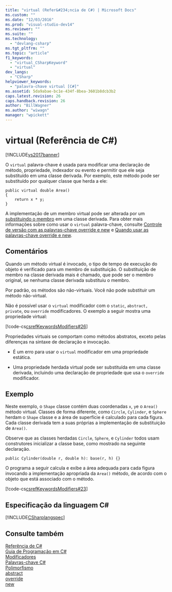```yaml
---
title: "virtual (Refer&#234;ncia de C#) | Microsoft Docs"
ms.custom: ""
ms.date: "12/03/2016"
ms.prod: "visual-studio-dev14"
ms.reviewer: ""
ms.suite: ""
ms.technology: 
  - "devlang-csharp"
ms.tgt_pltfrm: ""
ms.topic: "article"
f1_keywords: 
  - "virtual_CSharpKeyword"
  - "virtual"
dev_langs: 
  - "CSharp"
helpviewer_keywords: 
  - "palavra-chave virtual [C#]"
ms.assetid: 5da9abae-bc1e-434f-8bea-3601b8dcb3b2
caps.latest.revision: 26
caps.handback.revision: 26
author: "BillWagner"
ms.author: "wiwagn"
manager: "wpickett"
---
```

# virtual (Refer&#234;ncia de C#)
[!INCLUDE[vs2017banner](../../../csharp/includes/vs2017banner.md)]

O `virtual` palavra\-chave é usada para modificar uma declaração de método, propriedade, indexador ou evento e permitir que ele seja substituído em uma classe derivada.  Por exemplo, este método pode ser substituído por qualquer classe que herda a ele:  
  
```  
public virtual double Area()   
{  
    return x * y;  
}  
```  
  
 A implementação de um membro virtual pode ser alterada por um  [substituindo o membro](../../../csharp/language-reference/keywords/override.md) em uma classe derivada.  Para obter mais informações sobre como usar o `virtual` palavra\-chave, consulte [Controle de versão com as palavras\-chave override e new](../../../csharp/programming-guide/classes-and-structs/versioning-with-the-override-and-new-keywords.md) e [Quando usar as palavras\-chave override e new](../../../csharp/programming-guide/classes-and-structs/knowing-when-to-use-override-and-new-keywords.md).  
  
## Comentários  
 Quando um método virtual é invocado, o tipo de tempo de execução do objeto é verificado para um membro de substituição.  O substituição de membro na classe derivada mais é chamado, que pode ser o membro original, se nenhuma classe derivada substituiu o membro.  
  
 Por padrão, os métodos são não\-virtuais.  Você não pode substituir um método não\-virtual.  
  
 Não é possível usar o `virtual` modificador com o `static`, `abstract, private`, ou `override` modificadores.  O exemplo a seguir mostra uma propriedade virtual:  
  
 [!code-cs[csrefKeywordsModifiers#26](../../../csharp/language-reference/keywords/codesnippet/CSharp/virtual_1.cs)]  
  
 Propriedades virtuais se comportam como métodos abstratos, exceto pelas diferenças na sintaxe de declaração e invocação.  
  
-   É um erro para usar o `virtual` modificador em uma propriedade estática.  
  
-   Uma propriedade herdada virtual pode ser substituída em uma classe derivada, incluindo uma declaração de propriedade que usa o `override` modificador.  
  
## Exemplo  
 Neste exemplo, o `Shape` classe contém duas coordenadas `x`, `y`e o `Area()` método virtual.  Classes de forma diferente, como `Circle`, `Cylinder`, e `Sphere` herdam o `Shape` classe e a área de superfície é calculado para cada figura.  Cada classe derivada tem a suas próprias a implementação de substituição de `Area()`.  
  
 Observe que as classes herdadas `Circle`, `Sphere`, e `Cylinder` todos usam construtores inicializar a classe base, como mostrado na seguinte declaração.  
  
```  
public Cylinder(double r, double h): base(r, h) {}  
```  
  
 O programa a seguir calcula e exibe a área adequada para cada figura invocando a implementação apropriada da `Area()` método, de acordo com o objeto que está associado com o método.  
  
 [!code-cs[csrefKeywordsModifiers#23](../../../csharp/language-reference/keywords/codesnippet/CSharp/virtual_2.cs)]  
  
## Especificação da linguagem C\#  
 [!INCLUDE[CSharplangspec](../../../csharp/language-reference/keywords/includes/csharplangspec_md.md)]  
  
## Consulte também  
 [Referência de C\#](../../../csharp/language-reference/index.md)   
 [Guia de Programação em C\#](../../../csharp/programming-guide/index.md)   
 [Modificadores](../../../csharp/language-reference/keywords/modifiers.md)   
 [Palavras\-chave C\#](../../../csharp/language-reference/keywords/index.md)   
 [Polimorfismo](../../../csharp/programming-guide/classes-and-structs/polymorphism.md)   
 [abstract](../../../csharp/language-reference/keywords/abstract.md)   
 [override](../../../csharp/language-reference/keywords/override.md)   
 [new](../../../csharp/language-reference/keywords/new.md)